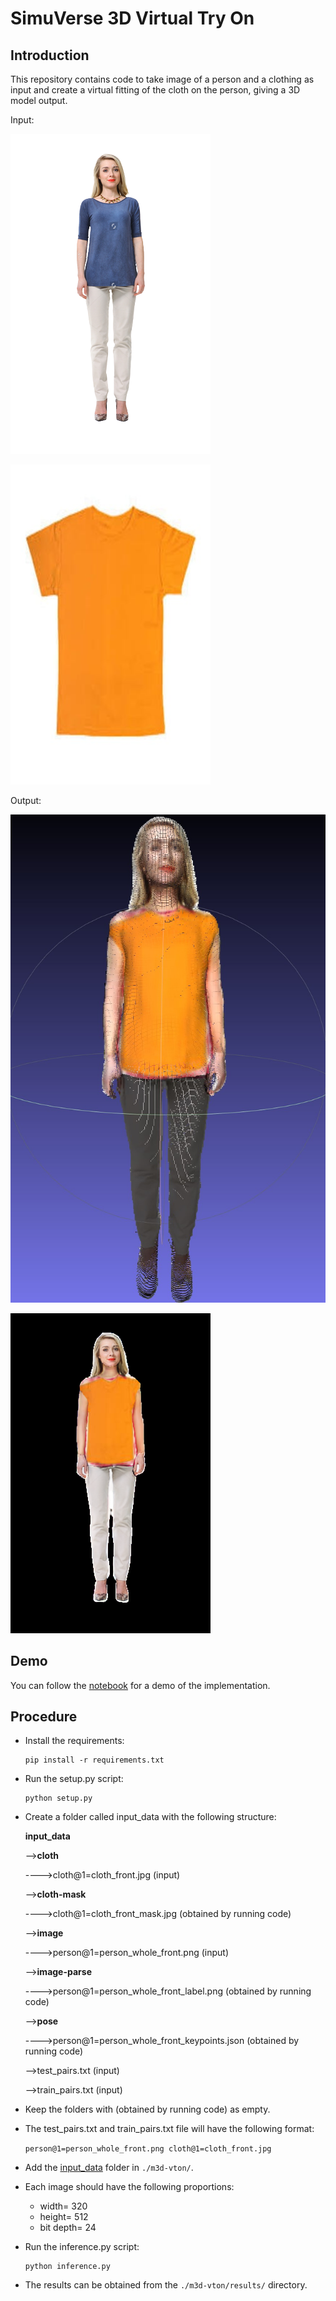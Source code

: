 # SimuVerse 3D Virtual Try On

## Introduction
This repository contains code to take image of a person and a clothing as input and create a virtual fitting of the cloth on the person, giving a 3D model output.

Input:

![Person](./assets/person@1=person_whole_front.png)

![Cloth](./assets/cloth@1=cloth_front.jpg)

Output:

![PointCloud](./assets/person@1=person_whole_front_result_3d.jpg)

![Image](./assets/person@1=person_whole_front_result_2d.png)

## Demo
You can follow the [notebook](./notebooks/M3D_VTON_Final.ipynb) for a demo of the implementation.

## Procedure
- Install the requirements:

  ```
  pip install -r requirements.txt
  ```
- Run the setup.py script:

  ```
  python setup.py
  ```
- Create a folder called input_data with the following structure:

    __input_data__

    -->__cloth__

    ---->cloth@1=cloth_front.jpg (input)

    -->__cloth-mask__

    ---->cloth@1=cloth_front_mask.jpg (obtained by running code)

    -->__image__

    ---->person@1=person_whole_front.png (input)

    -->__image-parse__

    ---->person@1=person_whole_front_label.png (obtained by running code)

    -->__pose__

    ---->person@1=person_whole_front_keypoints.json (obtained by running code)

    -->test_pairs.txt (input)

    -->train_pairs.txt (input)
- Keep the folders with (obtained by running code) as empty.
- The test_pairs.txt and train_pairs.txt file will have the following format:
  
  `person@1=person_whole_front.png cloth@1=cloth_front.jpg`
  
- Add the [input_data](./input_data) folder in `./m3d-vton/`.

- Each image should have the following proportions:
    - width= 320
    - height= 512
    - bit depth= 24
- Run the inference.py script:
  
  ```
  python inference.py
  ```
- The results can be obtained from the `./m3d-vton/results/` directory.
